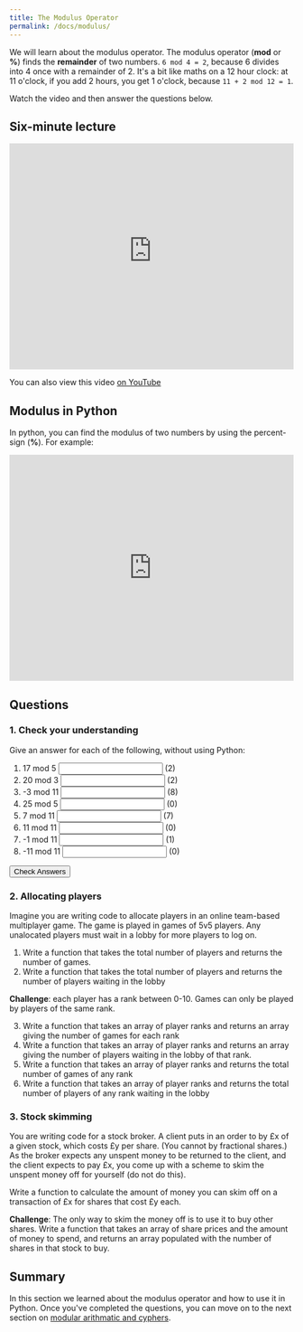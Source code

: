 ```yaml
---
title: The Modulus Operator
permalink: /docs/modulus/
---
```


We will learn about the modulus operator. The modulus operator (**mod** or **%**) finds the **remainder** of two numbers. `6 mod 4 = 2`, because 6 divides into 4 once with a remainder of 2. It's a bit like maths on a 12 hour clock: at 11 o'clock, if you add 2 hours, you get 1 o'clock, because `11 + 2 mod 12 = 1`.

Watch the video and then answer the questions below.

## Six-minute lecture

<iframe width="100%" height="400px" src="https://www.youtube-nocookie.com/embed/X_f8upZKcKc" frameborder="0" allow="accelerometer; autoplay; encrypted-media; gyroscope; picture-in-picture" allowfullscreen></iframe>

You can also view this video [on YouTube](https://youtu.be/X_f8upZKcKc)

## Modulus in Python

In python, you can find the modulus of two numbers by using the percent-sign (**%**). For example:

<iframe height="400px" width="100%" src="https://repl.it/@davidgundry/MathsForCSModularArithmaticModulusDemo?lite=true" scrolling="no" frameborder="no" allowtransparency="true" allowfullscreen="true" sandbox="allow-forms allow-pointer-lock allow-popups allow-same-origin allow-scripts allow-modals"></iframe>

## Questions

### 1. Check your understanding

Give an answer for each of the following, without using Python:

1. <label for ="q1">17 mod 5</label> <input type="text" id="q1" /> 	 (2)
2. <label for ="q2">20 mod 3</label> <input type="text" id="q1" /> 	 (2)
3. <label for ="q3">-3 mod 11</label> <input type="text" id="q1" /> 	 (8)
4. <label for ="q4">25 mod 5</label> <input type="text" id="q1" /> 	 (0)
5. <label for ="q5">7 mod 11</label> <input type="text" id="q1" /> 	 (7)
6. <label for ="q6">11 mod 11</label> <input type="text" id="q1" /> 	 (0)
7. <label for ="q7">-1 mod 11</label> <input type="text" id="q1" /> 	 (1)
8. <label for ="q8">-11 mod 11</label> <input type="text" id="q1" /> 	 (0)

 <input type="submit" value="Check Answers" />

### 2. Allocating players

Imagine you are writing code to allocate players in an online team-based multiplayer game. The game is played in games of 5v5 players. Any unalocated players must wait in a lobby for more players to log on.

1. Write a function that takes the total number of players and returns the number of games.
2. Write a function that takes the total number of players and returns the number of players waiting in the lobby

**Challenge**: each player has a rank between 0-10. Games can only be played by players of the same rank. 

3. Write a function that takes an array of player ranks and returns an array giving the number of games for each rank
4. Write a function that takes an array of player ranks and returns an array giving the number of players waiting in the lobby of that rank.
5. Write a function that takes an array of player ranks and returns the total number of games of any rank
6. Write a function that takes an array of player ranks and returns the total number of players of any rank waiting in the lobby


### 3. Stock skimming

You are writing code for a stock broker. A client puts in an order to by £x of a given stock, which costs £y per share. (You cannot by fractional shares.) As the broker expects any unspent money to be returned to the client, and the client expects to pay £x, you come up with a scheme to skim the unspent money off for yourself (do not do this).

Write a function to calculate the amount of money you can skim off on a transaction of £x for shares that cost £y each.

**Challenge**: The only way to skim the money off is to use it to buy other shares. Write a function that takes an array of share prices and the amount of money to spend, and returns an array populated with the number of shares in that stock to buy.

## Summary

In this section we learned about the modulus operator and how to use it in Python. Once you've completed the questions, you can move on to the next section on [modular arithmatic and cyphers](cyphers).